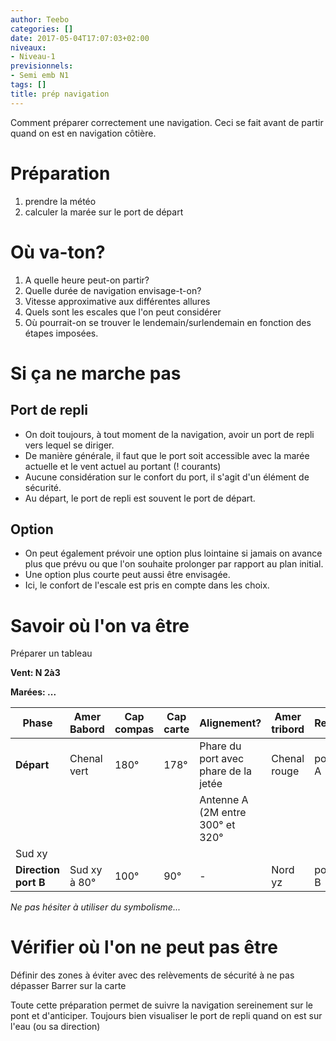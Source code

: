 ```yaml
---
author: Teebo
categories: []
date: 2017-05-04T17:07:03+02:00
niveaux:
- Niveau-1
previsionnels:
- Semi emb N1
tags: []
title: prép navigation
---
```

Comment préparer correctement une navigation. Ceci se fait avant de partir quand on est en navigation côtière.
<!--more-->

# Préparation
1. prendre la météo
2. calculer la marée sur le port de départ

# Où va-ton?
1. A quelle heure peut-on partir?
2. Quelle durée de navigation envisage-t-on?
3. Vitesse approximative aux différentes allures
4. Quels sont les escales que l'on peut considérer
5. Où pourrait-on se trouver le lendemain/surlendemain en fonction des étapes imposées.

# Si ça ne marche pas
## Port de repli
- On doit toujours, à tout moment de la navigation, avoir un port de repli vers lequel se diriger.
- De manière générale, il faut que le port soit accessible avec la marée actuelle et le vent actuel au portant (! courants)
- Aucune considération sur le confort du port, il s'agit d'un élément de sécurité.
- Au départ, le port de repli est souvent le port de départ.

## Option
- On peut également prévoir une option plus lointaine si jamais on avance plus que prévu ou que l'on souhaite prolonger par rapport au plan initial.
- Une option plus courte peut aussi être envisagée.
- Ici, le confort de l'escale est pris en compte dans les choix.

# Savoir où l'on va être
Préparer un tableau

**Vent: N 2à3**

**Marées: ...**

Phase | Amer Babord | Cap compas | Cap carte | Alignement? | Amer tribord | Repli | Heure prévue
------|-------|------|-------|------|-------|-----|---
**Départ** |Chenal vert|180°|178°|Phare du port avec phare de la jetée|Chenal rouge| port A |8:30
 |||||Antenne A (2M entre 300° et 320°||
 |Sud xy ||||||
**Direction port B** |Sud xy à 80°|100°|90°|-|Nord yz|port B|9:30

*Ne pas hésiter à utiliser du symbolisme...*

# Vérifier où l'on ne peut pas être
Définir des zones à éviter avec des relèvements de sécurité à ne pas dépasser
Barrer sur la carte


Toute cette préparation permet de suivre la navigation sereinement sur le pont et d'anticiper.
Toujours bien visualiser le port de repli quand on est sur l'eau (ou sa direction)
